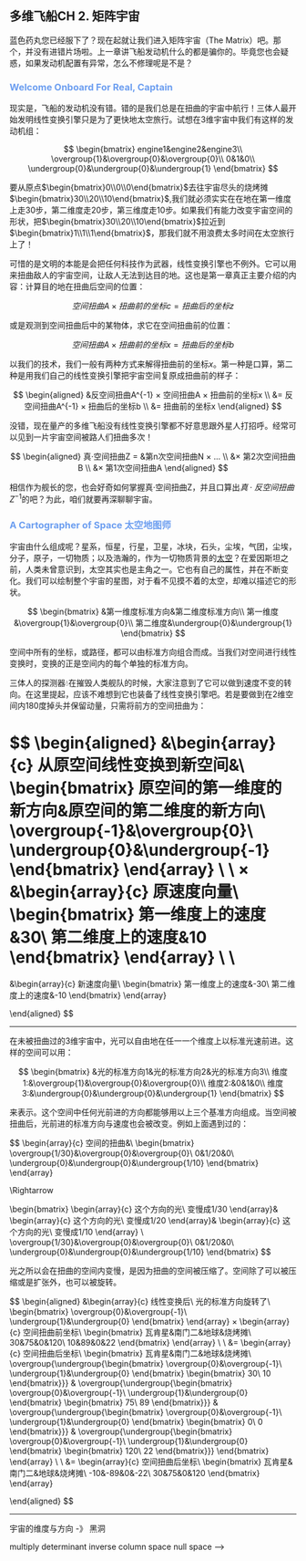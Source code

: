 ## 多维飞船CH 2. 矩阵宇宙

蓝色药丸您已经服下了？现在起就让我们进入矩阵宇宙（The Matrix）吧。那个，并没有进错片场啦。上一章讲飞船发动机什么的都是骗你的。毕竟您也会疑惑，如果发动机配置有异常，怎么不修理呢是不是？

### <span style="color:#6c9ef0" /> **Welcome Onboard For Real, Captain**

现实是，飞船的发动机没有错。错的是我们总是在扭曲的宇宙中航行！三体人最开始发明线性变换引擎只是为了更快地太空旅行。试想在3维宇宙中我们有这样的发动机组：

$$
\begin{bmatrix}
engine1&engine2&engine3\\ 
\overgroup{1}&\overgroup{0}&\overgroup{0}\\
0&1&0\\
\undergroup{0}&\undergroup{0}&\undergroup{1}
\end{bmatrix}
$$

要从原点$\begin{bmatrix}0\\0\\0\end{bmatrix}$去往宇宙尽头的烧烤摊$\begin{bmatrix}30\\20\\10\end{bmatrix}$,我们就必须实实在在地在第一维度上走30步，第二维度走20步，第三维度走10步。如果我们有能力改变宇宙空间的形状，把$\begin{bmatrix}30\\20\\10\end{bmatrix}$拉近到$\begin{bmatrix}1\\1\\1\end{bmatrix}$，那我们就不用浪费太多时间在太空旅行上了！

可惜的是文明的本能是会把任何科技作为武器，线性变换引擎也不例外。它可以用来扭曲敌人的宇宙空间，让敌人无法到达目的地。这也是第一章真正主要介绍的内容：计算目的地在扭曲后空间的位置：

$$
空间扭曲A × 扭曲前的坐标c = 扭曲后的坐标z
$$

或是观测到空间扭曲后中的某物体，求它在空间扭曲前的位置：

$$
空间扭曲A × 扭曲前的坐标x = 扭曲后的坐标b
$$

以我们的技术，我们一般有两种方式来解得扭曲前的坐标$x$。第一种是口算，第二种是用我们自己的线性变换引擎把宇宙空间复原成扭曲前的样子：

$$
\begin{aligned}
&反空间扭曲A^{-1} × 空间扭曲A × 扭曲前的坐标x \\
&= 反空间扭曲A^{-1} × 扭曲后的坐标b \\
&= 扭曲前的坐标x
\end{aligned}
$$

没错，现在量产的多维飞船没有线性变换引擎都不好意思跟外星人打招呼。经常可以见到一片宇宙空间被路人们扭曲多次！

$$
\begin{aligned}
真·空间扭曲Z = &第n次空间扭曲N × ... \\
&× 第2次空间扭曲B \\
&× 第1次空间扭曲A
\end{aligned}
$$

相信作为舰长的您，也会好奇如何掌握真·空间扭曲Z，并且口算出$真·反空间扭曲Z^{-1}$的吧？为此，咱们就要再深聊聊宇宙。

### <span style="color:#6c9ef0"/> **A Cartographer of Space 太空地图师**

宇宙由什么组成呢？星系，恒星，行星，卫星，冰块，石头，尘埃，气团，尘埃，分子，原子，一切物质；以及浩瀚的，作为一切物质背景的[太空](https://joshworth.com/dev/pixelspace/pixelspace_solarsystem.html)？在爱因斯坦之前，人类未曾意识到，太空其实也是主角之一。它也有自己的属性，并在不断变化。我们可以绘制整个宇宙的星图，对于看不见摸不着的太空，却难以描述它的形状。


$$
   \begin{bmatrix} 
   &第一维度标准方向&第二维度标准方向\\
第一维度&\overgroup{1}&\overgroup{0}\\
第二维度&\undergroup{0}&\undergroup{1}
\end{bmatrix}
$$

空间中所有的坐标，或路径，都可以由标准方向组合而成。当我们对空间进行线性变换时，变换的正是空间内的每个单独的标准方向。

三体人的探测器💧在摧毁人类舰队的时候，大家注意到了它可以做到速度不变的转向。在这里提起，应该不难想到它也装备了线性变换引擎吧。若是要做到在2维空间内180度掉头并保留动量，只需将前方的空间扭曲为：

$$
\begin{aligned}
&\begin{array}{c}
   从原空间线性变换到新空间&\\
   \begin{bmatrix} 
   原空间的第一维度的新方向&原空间的第二维度的新方向\\
\overgroup{-1}&\overgroup{0}\\
\undergroup{0}&\undergroup{-1}
\end{bmatrix}
\end{array}
\\
\\
×
&\begin{array}{c}
原速度向量\\
\begin{bmatrix} 
第一维度上的速度&30\\
第二维度上的速度&10
\end{bmatrix}
\end{array}
\\
\\
=
&\begin{array}{c}
新速度向量\\
\begin{bmatrix} 
第一维度上的速度&-30\\
第二维度上的速度&-10
\end{bmatrix}
\end{array}


\end{aligned}
$$



-----
在未被扭曲过的3维宇宙中，光可以自由地在任一一个维度上以标准光速前进。这样的空间可以用：

$$
\begin{bmatrix}
&光的标准方向1&光的标准方向2&光的标准方向3\\ 
维度1:&\overgroup{1}&\overgroup{0}&\overgroup{0}\\
维度2:&0&1&0\\
维度3:&\undergroup{0}&\undergroup{0}&\undergroup{1}
\end{bmatrix}
$$

来表示。这个空间中任何光前进的方向都能够用以上三个基准方向组成。当空间被扭曲后，光前进的标准方向与速度也会被改变。例如上面遇到过的：

$$
\begin{array}{c}
   空间的扭曲&\\
   \begin{bmatrix} 
\overgroup{1/30}&\overgroup{0}&\overgroup{0}\\
0&1/20&0\\
\undergroup{0}&\undergroup{0}&\undergroup{1/10}
\end{bmatrix}
\end{array}

\Rightarrow


\begin{bmatrix} 
\begin{array}{c}
这个方向的光\\
变慢成1/30
\end{array}&
\begin{array}{c}
这个方向的光\\
变慢成1/20
\end{array}&
\begin{array}{c}
这个方向的光\\
变慢成1/10
\end{array}
\\
\overgroup{1/30}&\overgroup{0}&\overgroup{0}\\
0&1/20&0\\
\undergroup{0}&\undergroup{0}&\undergroup{1/10}
\end{bmatrix}
$$

光之所以会在扭曲的空间内变慢，是因为扭曲的空间被压缩了。空间除了可以被压缩或是扩张外，也可以被旋转。

$$
\begin{aligned}
&\begin{array}{c}
   线性变换后\\
   光的标准方向旋转了\\
   \begin{bmatrix} 
\overgroup{0}&\overgroup{-1}\\
\undergroup{1}&\undergroup{0}
\end{bmatrix}
\end{array}
×
\begin{array}{c}
空间扭曲前坐标\\
\begin{bmatrix} 
瓦肯星&南门二&地球&烧烤摊\\
30&75&0&120\\
10&89&0&22
\end{bmatrix}
\end{array}
\\
\\
&=
\begin{array}{c}
空间扭曲后坐标\\
\begin{bmatrix} 
瓦肯星&南门二&地球&烧烤摊\\
\overgroup{\undergroup{\begin{bmatrix} 
\overgroup{0}&\overgroup{-1}\\
\undergroup{1}&\undergroup{0}
\end{bmatrix}
\begin{bmatrix} 
30\\
10
\end{bmatrix}}}
&
\overgroup{\undergroup{\begin{bmatrix} 
\overgroup{0}&\overgroup{-1}\\
\undergroup{1}&\undergroup{0}
\end{bmatrix}
\begin{bmatrix} 
75\\
89
\end{bmatrix}}}
&
\overgroup{\undergroup{\begin{bmatrix} 
\overgroup{0}&\overgroup{-1}\\
\undergroup{1}&\undergroup{0}
\end{bmatrix}
\begin{bmatrix} 
0\\
0
\end{bmatrix}}}
&
\overgroup{\undergroup{\begin{bmatrix} 
\overgroup{0}&\overgroup{-1}\\
\undergroup{1}&\undergroup{0}
\end{bmatrix}
\begin{bmatrix} 
120\\
22
\end{bmatrix}}}
\end{bmatrix}
\end{array}
\\
\\
&=
\begin{array}{c}
空间扭曲后坐标\\
\begin{bmatrix} 
瓦肯星&南门二&地球&烧烤摊\\
-10&-89&0&-22\\
30&75&0&120
\end{bmatrix}
\end{array}

\end{aligned}
$$


-----


宇宙的维度与方向 -》 黑洞

multiply
determinant
inverse
column space
null space -->